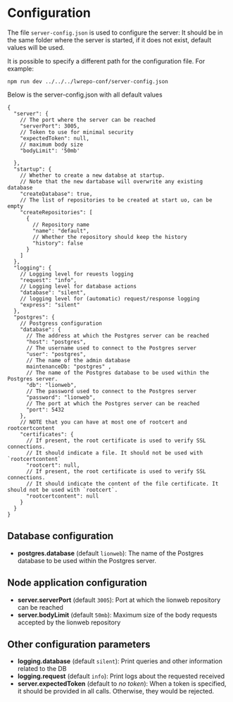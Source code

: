# Configuration

The file `server-config.json` is used to configure the server:
It should be in the same folder where the server is started, if it does not exist, default values will be used.

It is possible to specify a different path for the configuration file.
For example:
```
npm run dev ../../../lwrepo-conf/server-config.json
```

Below is the server-config.json with all default values

````json5
{
  "server": {
    // The port where the server can be reached
    "serverPort": 3005,
    // Token to use for minimal security
    "expectedToken": null,
    // maximum body size
    "bodyLimit": '50mb'

  },
  "startup": {
    // Whether to create a new databse at startup.
    // Note that the new dartabase will overwrite any existing database  
    "createDatabase": true,
    // The list of repositories to be created at start uo, can be empty
    "createRepositories": [
      {
        // Repository name
        "name": "default",
        // Whether the repository should keep the history
        "history": false
      }
    ]
  },
  "logging": {
    // Logging level for reuests logging
    "request": "info",
    // Logging level for database actions
    "database": "silent",
    // logging level for (automatic) request/response logging
    "express": "silent"
  },
  "postgres": {
    // Postgress configuration
    "database": {
      // The address at which the Postgres server can be reached
      "host": "postgres",
      // The username used to connect to the Postgres server
      "user": "postgres",
      // The name of the admin database
      maintenanceDb: "postgres" ,
      // The name of the Postgres database to be used within the Postgres server.
      "db": "lionweb",
      // The password used to connect to the Postgres server
      "password": "lionweb",
      // The port at which the Postgres server can be reached
      "port": 5432
    },
    // NOTE that you can have at most one of rootcert and rootcertcontent
    "certificates": {
      // If present, the root certificate is used to verify SSL connections. 
      // It should indicate a file. It should not be used with `rootcertcontent`
      "rootcert": null,
      // If present, the root certificate is used to verify SSL connections.
      // It should indicate the content of the file certificate. It should not be used with `rootcert`.
      "rootcertcontent": null
    }
  }
}

````

## Database configuration

* **postgres.database** (default `lionweb`): The name of the Postgres database to be used within the Postgres server.

## Node application configuration

* **server.serverPort** (default `3005`): Port at which the lionweb repository can be reached
* **server.bodyLimit** (default `50mb`): Maximum size of the body requests accepted by the lionweb repository

## Other configuration parameters

* **logging.database** (default `silent`): Print queries and other information related to the DB
* **logging.request** (default `info`): Print logs about the requested received
* **server.expectedToken** (default to _no token_): When a token is specified, it should be provided in all calls. 
  Otherwise, they would be rejected.
